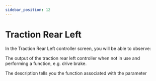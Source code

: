```yaml
---
sidebar_position: 12
---
```


# Traction Rear Left

In the Traction Rear Left controller screen, you will be able to observe:

The output of the traction rear left controller when not in use and performing a function, e.g. drive brake.

The description tells you the function associated with the parameter






